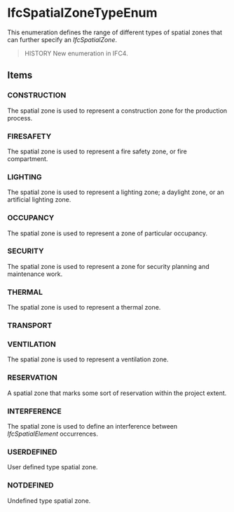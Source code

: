 # IfcSpatialZoneTypeEnum

This enumeration defines the range of different types of spatial zones that can further specify an _IfcSpatialZone_.

> HISTORY  New enumeration in IFC4.

## Items

### CONSTRUCTION
The spatial zone is used to represent a construction zone for the production process.

### FIRESAFETY
The spatial zone is used to represent a fire safety zone, or fire compartment.

### LIGHTING
The spatial zone is used to represent a lighting zone; a daylight zone, or an artificial lighting zone.

### OCCUPANCY
The spatial zone is used to represent a zone of particular occupancy.

### SECURITY
The spatial zone is used to represent a zone for security planning and maintenance work.

### THERMAL
The spatial zone is used to represent a thermal zone.

### TRANSPORT


### VENTILATION
The spatial zone is used to represent a ventilation zone.

### RESERVATION
A spatial zone that marks some sort of reservation within the project extent.

### INTERFERENCE
The spatial zone is used to define an interference between _IfcSpatialElement_ occurrences.

### USERDEFINED
User defined type spatial zone.

### NOTDEFINED
Undefined type spatial zone.
